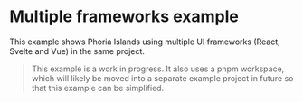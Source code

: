 # Multiple frameworks example

This example shows Phoria Islands using multiple UI frameworks (React, Svelte and Vue) in the same project.

> This example is a work in progress. It also uses a pnpm workspace, which will likely be moved into a separate example project in future so that this example can be simplified.
